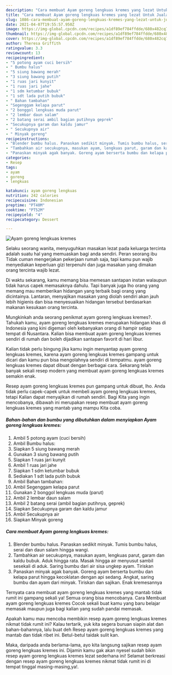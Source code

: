 ```yaml
---
description: "Cara membuat Ayam goreng lengkuas kremes yang lezat Untuk Jualan"
title: "Cara membuat Ayam goreng lengkuas kremes yang lezat Untuk Jualan"
slug: 1086-cara-membuat-ayam-goreng-lengkuas-kremes-yang-lezat-untuk-jualan
date: 2021-04-07T19:55:57.950Z
image: https://img-global.cpcdn.com/recipes/a1df89ef784ffdde/680x482cq70/ayam-goreng-lengkuas-kremes-foto-resep-utama.jpg
thumbnail: https://img-global.cpcdn.com/recipes/a1df89ef784ffdde/680x482cq70/ayam-goreng-lengkuas-kremes-foto-resep-utama.jpg
cover: https://img-global.cpcdn.com/recipes/a1df89ef784ffdde/680x482cq70/ayam-goreng-lengkuas-kremes-foto-resep-utama.jpg
author: Theresa Griffith
ratingvalue: 3.3
reviewcount: 13
recipeingredient:
- "5 potong ayam cuci bersih"
- " Bumbu halus"
- "5 siung bawang merah"
- "3 siung bawang putih"
- "1 ruas jari kunyit"
- "1 ruas jari jahe"
- "1 sdm ketumbar bubuk"
- "1 sdt lada putih bubuk"
- " Bahan tambahan"
- "Segenggam kelapa parut"
- "2 bonggol lengkuas muda parut"
- "2 lembar daun salam"
- "2 batang serai ambil bagian putihnya geprek"
- "Secukupnya garam dan kaldu jamur"
- " Secukupnya air"
- " Minyak goreng"
recipeinstructions:
- "Blender bumbu halus. Panaskan sedikit minyak. Tumis bumbu halus, serai dan daun salam hingga wangi."
- "Tambahkan air secukupnya, masukan ayam, lengkuas parut, garam dan kaldu bubuk. Aduk hingga rata. Masak hingga air menyusut sambil sesekali di aduk. Saring bumbu dari air sisa ungkep ayam. Tiriskan"
- "Panaskan minyak agak banyak. Goreng ayam berserta bumbu dan kelapa parut hingga kecoklatan dengan api sedang. Angkat, saring bumbu dan ayam dari minyak. Tiriskan dan sajikan. Enak kremesannya"
categories:
- Resep
tags:
- ayam
- goreng
- lengkuas

katakunci: ayam goreng lengkuas 
nutrition: 242 calories
recipecuisine: Indonesian
preptime: "PT40M"
cooktime: "PT52M"
recipeyield: "4"
recipecategory: Dessert

---
```



![Ayam goreng lengkuas kremes](https://img-global.cpcdn.com/recipes/a1df89ef784ffdde/680x482cq70/ayam-goreng-lengkuas-kremes-foto-resep-utama.jpg)

Selaku seorang wanita, menyuguhkan masakan lezat pada keluarga tercinta adalah suatu hal yang memuaskan bagi anda sendiri. Peran seorang ibu Tidak cuman mengerjakan pekerjaan rumah saja, tapi kamu pun wajib menyediakan keperluan gizi terpenuhi dan juga masakan yang dimakan orang tercinta wajib lezat.

Di waktu  sekarang, kamu memang bisa memesan santapan instan walaupun tidak harus capek memasaknya dahulu. Tapi banyak juga lho orang yang memang mau memberikan hidangan yang terbaik bagi orang yang dicintainya. Lantaran, menyajikan masakan yang diolah sendiri akan jauh lebih higienis dan bisa menyesuaikan hidangan tersebut berdasarkan makanan kesukaan orang tercinta. 



Mungkinkah anda seorang penikmat ayam goreng lengkuas kremes?. Tahukah kamu, ayam goreng lengkuas kremes merupakan hidangan khas di Indonesia yang kini digemari oleh kebanyakan orang di hampir setiap tempat di Nusantara. Kalian bisa membuat ayam goreng lengkuas kremes sendiri di rumah dan boleh dijadikan santapan favorit di hari libur.

Kalian tidak perlu bingung jika kamu ingin menyantap ayam goreng lengkuas kremes, karena ayam goreng lengkuas kremes gampang untuk dicari dan kamu pun bisa mengolahnya sendiri di tempatmu. ayam goreng lengkuas kremes dapat dibuat dengan berbagai cara. Sekarang telah banyak sekali resep modern yang membuat ayam goreng lengkuas kremes semakin enak.

Resep ayam goreng lengkuas kremes pun gampang untuk dibuat, lho. Anda tidak perlu capek-capek untuk membeli ayam goreng lengkuas kremes, tetapi Kalian dapat menyajikan di rumah sendiri. Bagi Kita yang ingin mencobanya, dibawah ini merupakan resep membuat ayam goreng lengkuas kremes yang mantab yang mampu Kita coba.

<!--inarticleads1-->

##### Bahan-bahan dan bumbu yang dibutuhkan dalam menyiapkan Ayam goreng lengkuas kremes:

1. Ambil 5 potong ayam (cuci bersih)
1. Ambil  Bumbu halus:
1. Siapkan 5 siung bawang merah
1. Gunakan 3 siung bawang putih
1. Siapkan 1 ruas jari kunyit
1. Ambil 1 ruas jari jahe
1. Siapkan 1 sdm ketumbar bubuk
1. Sediakan 1 sdt lada putih bubuk
1. Ambil  Bahan tambahan:
1. Ambil Segenggam kelapa parut
1. Gunakan 2 bonggol lengkuas muda (parut)
1. Ambil 2 lembar daun salam
1. Ambil 2 batang serai (ambil bagian putihnya, geprek)
1. Siapkan Secukupnya garam dan kaldu jamur
1. Ambil  Secukupnya air
1. Siapkan  Minyak goreng




<!--inarticleads2-->

##### Cara membuat Ayam goreng lengkuas kremes:

1. Blender bumbu halus. Panaskan sedikit minyak. Tumis bumbu halus, serai dan daun salam hingga wangi.
1. Tambahkan air secukupnya, masukan ayam, lengkuas parut, garam dan kaldu bubuk. Aduk hingga rata. Masak hingga air menyusut sambil sesekali di aduk. Saring bumbu dari air sisa ungkep ayam. Tiriskan
1. Panaskan minyak agak banyak. Goreng ayam berserta bumbu dan kelapa parut hingga kecoklatan dengan api sedang. Angkat, saring bumbu dan ayam dari minyak. Tiriskan dan sajikan. Enak kremesannya




Ternyata cara membuat ayam goreng lengkuas kremes yang mantab tidak rumit ini gampang sekali ya! Semua orang bisa mencobanya. Cara Membuat ayam goreng lengkuas kremes Cocok sekali buat kamu yang baru belajar memasak maupun juga bagi kalian yang sudah pandai memasak.

Apakah kamu mau mencoba membikin resep ayam goreng lengkuas kremes nikmat tidak rumit ini? Kalau tertarik, yuk kita segera buruan siapin alat dan bahan-bahannya, lalu buat deh Resep ayam goreng lengkuas kremes yang mantab dan tidak ribet ini. Betul-betul taidak sulit kan. 

Maka, daripada anda berlama-lama, ayo kita langsung sajikan resep ayam goreng lengkuas kremes ini. Dijamin kamu gak akan nyesel sudah bikin resep ayam goreng lengkuas kremes lezat sederhana ini! Selamat berkreasi dengan resep ayam goreng lengkuas kremes nikmat tidak rumit ini di tempat tinggal masing-masing,ya!.

